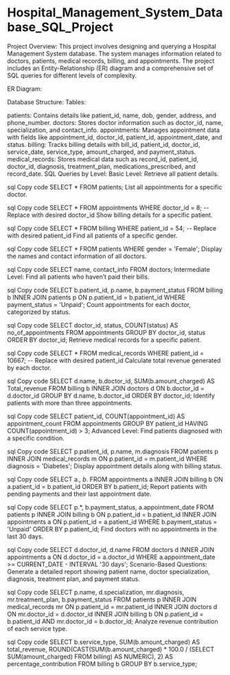 # Hospital_Management_System_Database_SQL_Project

Project Overview:
This project involves designing and querying a Hospital Management System database. The system manages information related to doctors, patients, medical records, billing, and appointments. The project includes an Entity-Relationship (ER) diagram and a comprehensive set of SQL queries for different levels of complexity.

ER Diagram:

Database Structure:
Tables:

patients: Contains details like patient_id, name, dob, gender, address, and phone_number.
doctors: Stores doctor information such as doctor_id, name, specialization, and contact_info.
appointments: Manages appointment data with fields like appointment_id, doctor_id, patient_id, appointment_date, and status.
billing: Tracks billing details with bill_id, patient_id, doctor_id, service_date, service_type, amount_charged, and payment_status.
medical_records: Stores medical data such as record_id, patient_id, doctor_id, diagnosis, treatment_plan, medications_prescribed, and record_date.
SQL Queries by Level:
Basic Level:
Retrieve all patient details.

sql
Copy code
SELECT * FROM patients;
List all appointments for a specific doctor.

sql
Copy code
SELECT * FROM appointments WHERE doctor_id = 8;  -- Replace with desired doctor_id
Show billing details for a specific patient.

sql
Copy code
SELECT * FROM billing WHERE patient_id = 54;  -- Replace with desired patient_id
Find all patients of a specific gender.

sql
Copy code
SELECT * FROM patients WHERE gender = 'Female';
Display the names and contact information of all doctors.

sql
Copy code
SELECT name, contact_info FROM doctors;
Intermediate Level:
Find all patients who haven’t paid their bills.

sql
Copy code
SELECT b.patient_id, p.name, b.payment_status 
FROM billing b 
INNER JOIN patients p ON p.patient_id = b.patient_id 
WHERE payment_status = 'Unpaid';
Count appointments for each doctor, categorized by status.

sql
Copy code
SELECT doctor_id, status, COUNT(status) AS no_of_appointments 
FROM appointments 
GROUP BY doctor_id, status 
ORDER BY doctor_id;
Retrieve medical records for a specific patient.

sql
Copy code
SELECT * FROM medical_records WHERE patient_id = 10667;  -- Replace with desired patient_id
Calculate total revenue generated by each doctor.

sql
Copy code
SELECT d.name, b.doctor_id, SUM(b.amount_charged) AS Total_revenue 
FROM billing b 
INNER JOIN doctors d ON b.doctor_id = d.doctor_id 
GROUP BY d.name, b.doctor_id 
ORDER BY doctor_id;
Identify patients with more than three appointments.

sql
Copy code
SELECT patient_id, COUNT(appointment_id) AS appointment_count 
FROM appointments 
GROUP BY patient_id 
HAVING COUNT(appointment_id) > 3;
Advanced Level:
Find patients diagnosed with a specific condition.

sql
Copy code
SELECT p.patient_id, p.name, m.diagnosis 
FROM patients p 
INNER JOIN medical_records m ON p.patient_id = m.patient_id 
WHERE diagnosis = 'Diabetes';
Display appointment details along with billing status.

sql
Copy code
SELECT a.*, b.* 
FROM appointments a 
INNER JOIN billing b ON a.patient_id = b.patient_id 
ORDER BY b.patient_id;
Report patients with pending payments and their last appointment date.

sql
Copy code
SELECT p.*, b.payment_status, a.appointment_date 
FROM patients p 
INNER JOIN billing b ON p.patient_id = b.patient_id 
INNER JOIN appointments a ON p.patient_id = a.patient_id 
WHERE b.payment_status = 'Unpaid' 
ORDER BY p.patient_id;
Find doctors with no appointments in the last 30 days.

sql
Copy code
SELECT d.doctor_id, d.name 
FROM doctors d 
INNER JOIN appointments a ON d.doctor_id = a.doctor_id 
WHERE a.appointment_date >= CURRENT_DATE - INTERVAL '30 days';
Scenario-Based Questions:
Generate a detailed report showing patient name, doctor specialization, diagnosis, treatment plan, and payment status.

sql
Copy code
SELECT p.name, d.specialization, mr.diagnosis, mr.treatment_plan, b.payment_status 
FROM patients p 
INNER JOIN medical_records mr ON p.patient_id = mr.patient_id 
INNER JOIN doctors d ON mr.doctor_id = d.doctor_id 
INNER JOIN billing b ON p.patient_id = b.patient_id AND mr.doctor_id = b.doctor_id;
Analyze revenue contribution of each service type.

sql
Copy code
SELECT b.service_type, SUM(b.amount_charged) AS total_revenue, 
ROUND(CAST(SUM(b.amount_charged) * 100.0 / (SELECT SUM(amount_charged) FROM billing) AS NUMERIC), 2) AS percentage_contribution 
FROM billing b 
GROUP BY b.service_type;
